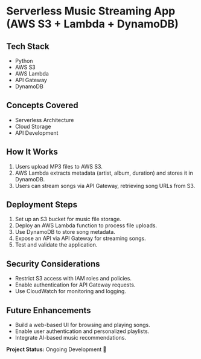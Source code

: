 

   <h1>Serverless Music Streaming App (AWS S3 + Lambda + DynamoDB)</h1>

   <h2>Tech Stack</h2>
    <ul>
        <li>Python</li>
        <li>AWS S3</li>
        <li>AWS Lambda</li>
        <li>API Gateway</li>
        <li>DynamoDB</li>
    </ul>

   <h2>Concepts Covered</h2>
    <ul>
        <li>Serverless Architecture</li>
        <li>Cloud Storage</li>
        <li>API Development</li>
    </ul>

   <h2>How It Works</h2>
    <ol>
        <li>Users upload MP3 files to AWS S3.</li>
        <li>AWS Lambda extracts metadata (artist, album, duration) and stores it in DynamoDB.</li>
        <li>Users can stream songs via API Gateway, retrieving song URLs from S3.</li>
    </ol>
    <h2>Deployment Steps</h2>
    <ol>
        <li>Set up an S3 bucket for music file storage.</li>
        <li>Deploy an AWS Lambda function to process file uploads.</li>
        <li>Use DynamoDB to store song metadata.</li>
        <li>Expose an API via API Gateway for streaming songs.</li>
        <li>Test and validate the application.</li>
    </ol>
    <h2>Security Considerations</h2>
    <ul>
        <li>Restrict S3 access with IAM roles and policies.</li>
        <li>Enable authentication for API Gateway requests.</li>
        <li>Use CloudWatch for monitoring and logging.</li>
    </ul>
    <h2>Future Enhancements</h2>
    <ul>
        <li>Build a web-based UI for browsing and playing songs.</li>
        <li>Enable user authentication and personalized playlists.</li>
        <li>Integrate AI-based music recommendations.</li>
    </ul>
    <p><strong>Project Status:</strong> Ongoing Development 🚀</p>
